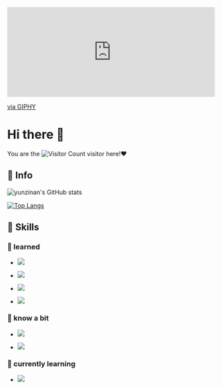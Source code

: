 <!--![](https://avataaars.io/?avatarStyle=Circle&topType=ShortHairShortFlat&accessoriesType=Prescription02&hairColor=Black&facialHairType=Blank&clotheType=Hoodie&clotheColor=Heather&eyeType=Default&eyebrowType=FlatNatural&mouthType=Smile&skinColor=Light)-->

<iframe src="https://giphy.com/embed/xTiIzJSKB4l7xTouE8" width="480" height="208" frameBorder="0" class="giphy-embed" allowFullScreen></iframe><p><a href="https://giphy.com/gifs/starwars-star-wars-episode-3-xTiIzJSKB4l7xTouE8">via GIPHY</a></p>

# Hi there 👋

You are the ![Visitor Count](https://profile-counter.glitch.me/yunzinan/count.svg) visitor here!❤

## 💩 Info

![yunzinan's GitHub stats](https://github-readme-stats.vercel.app/api?username=yunzinan&show_icons=true&theme=tokyonight)

[![Top Langs](https://github-readme-stats.vercel.app/api/top-langs/?username=yunzinan&layout=compact)](https://github.com/yunzinan/github-readme-stats)

## 🚀 Skills

### 🔭 learned

- ![](https://img.shields.io/badge/C-00599C?style=for-the-badge&logo=c&logoColor=white)

- ![](https://img.shields.io/badge/C%2B%2B-00599C?style=for-the-badge&logo=c%2B%2B&logoColor=white)

- ![](https://img.shields.io/badge/Markdown-000000?style=for-the-badge&logo=markdown&logoColor=white)

- ![](https://img.shields.io/badge/GIT-E44C30?style=for-the-badge&logo=git&logoColor=white)

### 🤔 know a bit

- ![](https://img.shields.io/badge/HTML-239120?style=for-the-badge&logo=html5&logoColor=white)

- ![](https://img.shields.io/badge/Linux-FCC624?style=for-the-badge&logo=linux&logoColor=black)

### 🌱 currently learning

- ![](https://img.shields.io/badge/Python-3776AB?style=for-the-badge&logo=python&logoColor=white)

